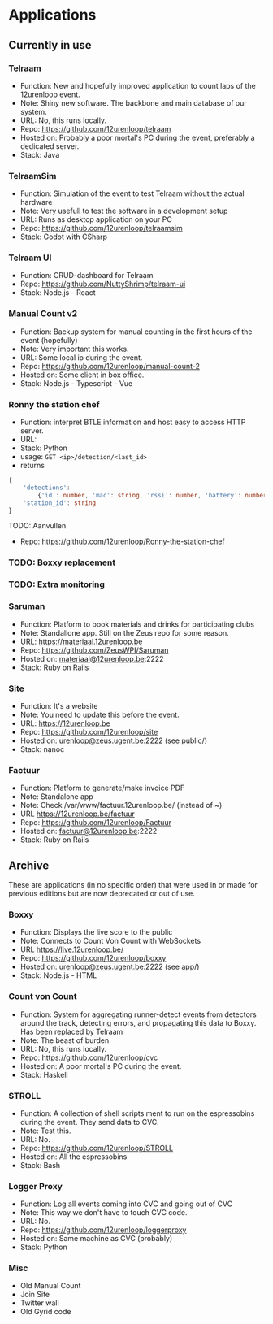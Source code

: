 # Applications

## Currently in use

### Telraam

- Function: New and hopefully improved application to count laps of the 12urenloop event.
- Note: Shiny new software. The backbone and main database of our system.
- URL: No, this runs locally.
- Repo: <https://github.com/12urenloop/telraam>
- Hosted on: Probably a poor mortal's PC during the event, preferably a dedicated server.
- Stack: Java

### TelraamSim

- Function: Simulation of the event to test Telraam without the actual hardware
- Note: Very usefull to test the software in a development setup
- URL: Runs as desktop application on your PC
- Repo: <https://github.com/12urenloop/telraamsim>
- Stack: Godot with CSharp

### Telraam UI

- Function: CRUD-dashboard for Telraam
- Repo: https://github.com/NuttyShrimp/telraam-ui
- Stack: Node.js - React

### Manual Count v2

- Function: Backup system for manual counting in the first hours of the event (hopefully)
- Note: Very important this works.
- URL: Some local ip during the event.
- Repo: <https://github.com/12urenloop/manual-count-2>
- Hosted on: Some client in box office.
- Stack: Node.js - Typescript - Vue

### Ronny the station chef

- Function: interpret BTLE information and host easy to access HTTP server.
- URL: <ip per station>
- Stack: Python
- usage: `GET <ip>/detection/<last_id>`
- returns
```typescript
{
    'detections':
        {'id': number, 'mac': string, 'rssi': number, 'battery': number, 'uptime_ms': number}[],
    'station_id': string
}
```
TODO: Aanvullen

- Repo: <https://github.com/12urenloop/Ronny-the-station-chef>

### TODO: Boxxy replacement

### TODO: Extra monitoring

### Saruman

- Function: Platform to book materials and drinks for participating clubs
- Note: Standallone app. Still on the Zeus repo for some reason.
- URL: <https://materiaal.12urenloop.be>
- Repo: <https://github.com/ZeusWPI/Saruman>
- Hosted on: materiaal@12urenloop.be:2222
- Stack: Ruby on Rails

### Site

- Function: It's a website
- Note: You need to update this before the event.
- URL: <https://12urenloop.be>
- Repo: <https://github.com/12urenloop/site>
- Hosted on: urenloop@zeus.ugent.be:2222 (see public/)
- Stack: nanoc

### Factuur

- Function: Platform to generate/make invoice PDF
- Note: Standalone app
- Note: Check /var/www/factuur.12urenloop.be/ (instead of ~)
- URL <https://12urenloop.be/factuur>
- Repo: <https://github.com/12urenloop/Factuur>
- Hosted on: factuur@12urenloop.be:2222
- Stack: Ruby on Rails

## Archive

These are applications (in no specific order) that were used in or made for previous editions but are now deprecated or out of use.

### Boxxy

- Function: Displays the live score to the public
- Note: Connects to Count Von Count with WebSockets
- URL <https://live.12urenloop.be/>
- Repo: <https://github.com/12urenloop/boxxy>
- Hosted on: urenloop@zeus.ugent.be:2222 (see app/)
- Stack: Node.js - HTML


### Count von Count

- Function: System for aggregating runner-detect events from detectors around the track, detecting errors, and propagating this data to Boxxy. Has been replaced by Telraam
- Note: The beast of burden
- URL: No, this runs locally.
- Repo: <https://github.com/12urenloop/cvc>
- Hosted on: A poor mortal's PC during the event.
- Stack: Haskell

### STROLL

- Function: A collection of shell scripts ment to run on the espressobins during the event. They send data to CVC.
- Note: Test this.
- URL: No.
- Repo: <https://github.com/12urenloop/STROLL>
- Hosted on: All the espressobins
- Stack: Bash

### Logger Proxy

- Function: Log all events coming into CVC and going out of CVC
- Note: This way we don't have to touch CVC code.
- URL: No.
- Repo: <https://github.com/12urenloop/loggerproxy>
- Hosted on: Same machine as CVC (probably)
- Stack: Python

### Misc

- Old Manual Count
- Join Site
- Twitter wall
- Old Gyrid code
